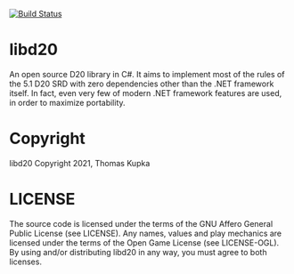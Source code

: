 [![Build Status](https://app.travis-ci.com/kupka/libd20.svg?branch=main)](https://app.travis-ci.com/github/kupka/libd20)

# libd20

An open source D20 library in C#. It aims to implement most of the rules of the 5.1 D20 SRD with zero dependencies other than
the .NET framework itself. In fact, even very few of modern .NET framework features are used, in order to maximize portability.

# Copyright

libd20 Copyright 2021, Thomas Kupka

# LICENSE

The source code is licensed under the terms of the GNU Affero General Public License (see LICENSE). Any names, values and play mechanics are licensed under the terms of the Open Game License (see LICENSE-OGL). By using and/or distributing libd20 in any way, you must agree to both licenses.
